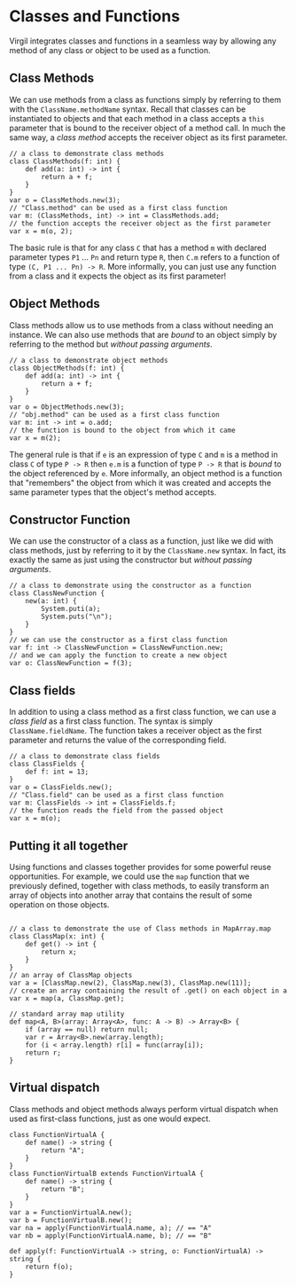 # Classes and Functions #

Virgil integrates classes and functions in a seamless way by allowing any method of any class or object to be used as a function.

## Class Methods ##

We can use methods from a class as functions simply by referring to them with the `ClassName.methodName` syntax. Recall that classes can be instantiated to objects and that each method in a class accepts a `this` parameter that is bound to the receiver object of a method call. In much the same way, a _class method_ accepts the receiver object as its first parameter.

```
// a class to demonstrate class methods
class ClassMethods(f: int) {
    def add(a: int) -> int {
        return a + f;
    }
}
var o = ClassMethods.new(3);
// "Class.method" can be used as a first class function
var m: (ClassMethods, int) -> int = ClassMethods.add;
// the function accepts the receiver object as the first parameter
var x = m(o, 2);
```

The basic rule is that for any class `C` that has a method `m` with declared parameter types `P1` ... `Pn` and return type `R`, then `C.m` refers to a function of type `(C, P1 ... Pn) -> R`. More informally, you can just use any function from a class and it expects the object as its first parameter!

## Object Methods ##

Class methods allow us to use methods from a class without needing an instance. We can also use methods that are _bound_ to an object simply by referring to the method but _without passing arguments_.

```
// a class to demonstrate object methods
class ObjectMethods(f: int) {
    def add(a: int) -> int {
        return a + f;
    }
}
var o = ObjectMethods.new(3);
// "obj.method" can be used as a first class function
var m: int -> int = o.add;
// the function is bound to the object from which it came
var x = m(2);
```

The general rule is that if `e` is an expression of type `C` and `m` is a method in class `C` of type `P -> R` then `e.m` is a function of type `P -> R` that is _bound_ to the object referenced by `e`. More informally, an object method is a function that "remembers" the object from which it was created and accepts the same parameter types that the object's method accepts.

## Constructor Function ##

We can use the constructor of a class as a function, just like we did with class methods, just by referring to it by the `ClassName.new` syntax. In fact, its exactly the same as just using the constructor but _without passing arguments_.

```
// a class to demonstrate using the constructor as a function
class ClassNewFunction {
    new(a: int) {
        System.puti(a);
        System.puts("\n");
    }
}
// we can use the constructor as a first class function
var f: int -> ClassNewFunction = ClassNewFunction.new;
// and we can apply the function to create a new object
var o: ClassNewFunction = f(3);
```

## Class fields ##

In addition to using a class method as a first class function, we can use a _class field_ as a first class function. The syntax is simply `ClassName.fieldName`. The function takes a receiver object as the first parameter and returns the value of the corresponding field.

```
// a class to demonstrate class fields
class ClassFields {
    def f: int = 13;
}
var o = ClassFields.new();
// "Class.field" can be used as a first class function
var m: ClassFields -> int = ClassFields.f;
// the function reads the field from the passed object
var x = m(o);
```

## Putting it all together ##

Using functions and classes together provides for some powerful reuse opportunities. For example, we could use the `map` function that we previously defined, together with class methods, to easily transform an array of objects into another array that contains the result of some operation on those objects.

```

// a class to demonstrate the use of Class methods in MapArray.map
class ClassMap(x: int) {
    def get() -> int {
        return x;
    }
}
// an array of ClassMap objects
var a = [ClassMap.new(2), ClassMap.new(3), ClassMap.new(11)];
// create an array containing the result of .get() on each object in a
var x = map(a, ClassMap.get);

// standard array map utility
def map<A, B>(array: Array<A>, func: A -> B) -> Array<B> {
    if (array == null) return null;
    var r = Array<B>.new(array.length);
    for (i < array.length) r[i] = func(array[i]);
    return r;
}
```

## Virtual dispatch ##

Class methods and object methods always perform virtual dispatch when used as first-class functions, just as one would expect.

```
class FunctionVirtualA {
    def name() -> string {
        return "A";
    }
}
class FunctionVirtualB extends FunctionVirtualA {
    def name() -> string {
        return "B";
    }
}
var a = FunctionVirtualA.new();
var b = FunctionVirtualB.new();
var na = apply(FunctionVirtualA.name, a); // == "A"
var nb = apply(FunctionVirtualA.name, b); // == "B"

def apply(f: FunctionVirtualA -> string, o: FunctionVirtualA) -> string {
    return f(o);
}
```
